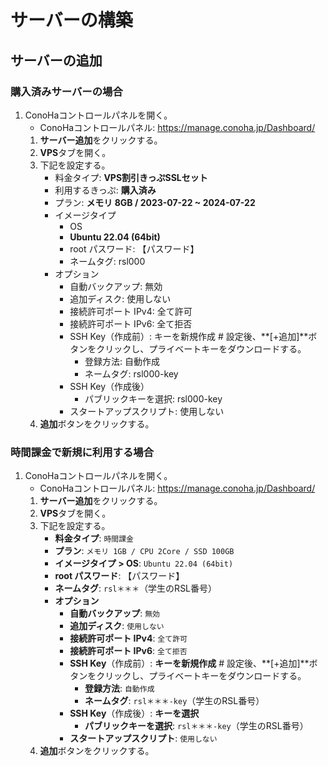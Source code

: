# サーバーの構築

## サーバーの追加

### 購入済みサーバーの場合

1. ConoHaコントロールパネルを開く。
   - ConoHaコントロールパネル: https://manage.conoha.jp/Dashboard/
   1. **サーバー追加**をクリックする。
   2. **VPS**タブを開く。
   3. 下記を設定する。
      - 料金タイプ: **VPS割引きっぷSSLセット**
      - 利用するきっぷ: **購入済み**
      - プラン: **メモリ 8GB / 2023-07-22 ~ 2024-07-22**
      - イメージタイプ
        - OS
        - **Ubuntu 22.04 (64bit)**
        - root パスワード: 【パスワード】
        - ネームタグ: rsl000
      - オプション
        - 自動バックアップ: 無効
        - 追加ディスク: 使用しない
        - 接続許可ポート IPv4: 全て許可
        - 接続許可ポート IPv6: 全て拒否
        - SSH Key（作成前）: キーを新規作成 # 設定後、**[+追加]**ボタンをクリックし、プライベートキーをダウンロードする。
          - 登録方法: 自動作成
          - ネームタグ: rsl000-key
        - SSH Key（作成後）
          - パブリックキーを選択: rsl000-key
        - スタートアップスクリプト: 使用しない
   4. **追加**ボタンをクリックする。

### 時間課金で新規に利用する場合

1. ConoHaコントロールパネルを開く。
   - ConoHaコントロールパネル: https://manage.conoha.jp/Dashboard/
   1. **サーバー追加**をクリックする。
   2. **VPS**タブを開く。
   3. 下記を設定する。
      - **料金タイプ**: `時間課金`
      - **プラン**: `メモリ 1GB / CPU 2Core / SSD 100GB`
      - **イメージタイプ > OS**: `Ubuntu 22.04 (64bit)`
      - **root パスワード**: 【パスワード】
      - **ネームタグ**: `rsl＊＊＊`（学生のRSL番号）
      - **オプション**
        - **自動バックアップ**: `無効`
        - **追加ディスク**: `使用しない`
        - **接続許可ポート IPv4**: `全て許可`
        - **接続許可ポート IPv6**: `全て拒否`
        - **SSH Key**（作成前）: **キーを新規作成** # 設定後、**[+追加]**ボタンをクリックし、プライベートキーをダウンロードする。
          - **登録方法**: `自動作成`
          - **ネームタグ**: `rsl＊＊＊-key`（学生のRSL番号）
        - **SSH Key**（作成後）: **キーを選択**
          - **パブリックキーを選択**: `rsl＊＊＊-key`（学生のRSL番号）
        - **スタートアップスクリプト**: `使用しない`
   4. **追加**ボタンをクリックする。

